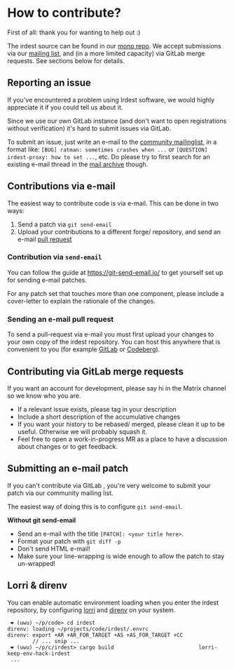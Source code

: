 # How to contribute?

First of all: thank you for wanting to help out :)

The irdest source can be found in our [mono repo].  We accept
submissions via our [mailing list], and (in a more limited capacity)
via GitLab merge requests.  See sections below for details.

[mono repo]: https://git.irde.st/we/irdest
[mailing list]: https://lists.irde.st/archives/list/community@lists.irde.st/


## Reporting an issue

If you've encountered a problem using Irdest software, we would highly
appreciate it if you could tell us about it.

Since we use our own GitLab instance (and don't want to open
registrations without verification) it's hard to submit issues via
GitLab.

To submit an issue, just write an e-mail to the [community
mailinglist](mailto:community@lists.irde.st), in a format like: `[BUG]
ratman: sometimes crashes when ...` or `[QUESTION] irdest-proxy: how
to set ...`, etc.  Do please try to first search for an existing
e-mail thread in the [mail
archive](https://lists.irde.st/archives/list/community@lists.irde.st/)
though.


## Contributions via e-mail

The easiest way to contribute code is via e-mail.  This can be done in
two ways:

1. Send a patch via `git send-email`
2. Upload your contributions to a different forge/ repository, and
   send an e-mail [pull
   request](https://www.git-scm.com/docs/git-request-pull)

### Contribution via `send-email`

You can follow the guide at https://git-send-email.io/ to get yourself
set up for sending e-mail patches.

For any patch set that touches more than one component, please include
a cover-letter to explain the rationale of the changes.

### Sending an e-mail pull request

To send a pull-request via e-mail you must first upload your changes
to your own copy of the irdest repository.  You can host this anywhere
that is convenient to you (for example [GitLab](https://gitlab.com) or
[Codeberg](https://codeberg.org)).


## Contributing via GitLab merge requests

If you want an account for development, please say hi in the Matrix
channel so we know who you are.

- If a relevant issue exists, please tag in your description
- Include a short description of the accumulative changes
- If you want your history to be rebased/ merged, please clean it up
  to be useful.  Otherwise we will probably squash it.
- Feel free to open a work-in-progress MR as a place to have a
  discussion about changes or to get feedback.


## Submitting an e-mail patch

If you can't contribute via GitLab , you're very welcome to submit
your patch via our community mailing list.

The easiest way of doing this is to configure `git send-email`.

**Without git send-email**

- Send an e-mail with the title `[PATCH]: <your title here>`.
- Format your patch with `git diff -p`
- Don't send HTML e-mail!
- Make sure your line-wrapping is wide enough to allow the patch to
  stay un-wrapped!


## Lorri & direnv

You can enable automatic environment loading when you enter the
irdest repository, by configuring [lorri] and [direnv] on your system.

[lorri]: https://github.com/nix-community/lorri
[direnv]: https://direnv.net/

```console
 ❤ (uwu) ~/p/code> cd irdest
direnv: loading ~/projects/code/irdest/.envrc
direnv: export +AR +AR_FOR_TARGET +AS +AS_FOR_TARGET +CC
        // ... snip ...
 ❤ (uwu) ~/p/c/irdest> cargo build                           lorri-keep-env-hack-irdest
 ...
```
